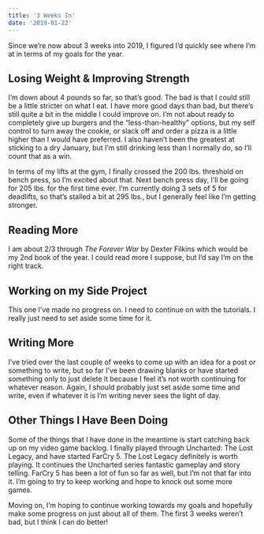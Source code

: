 ```yaml
---
title: '3 Weeks In'
date: '2019-01-22'
---
```


Since we’re now about 3 weeks into 2019, I figured I’d quickly see where I’m at in terms of my goals for the year.

## Losing Weight & Improving Strength

I’m down about 4 pounds so far, so that’s good. The bad is that I could still be a little stricter on what I eat. I have more good days than bad, but there’s still quite a bit in the middle I could improve on. I’m not about ready to completely give up burgers and the “less-than-healthy” options, but my self control to turn away the cookie, or slack off and order a pizza is a little higher than I would have preferred. I also haven’t been the greatest at sticking to a dry January, but I’m still drinking less than I normally do, so I’ll count that as a win.

In terms of my lifts at the gym, I finally crossed the 200 lbs. threshold on bench press, so I’m excited about that. Next bench press day, I’ll be going for 205 lbs. for the first time ever. I’m currently doing 3 sets of 5 for deadlifts, so that’s stalled a bit at 295 lbs., but I generally feel like I’m getting stronger.

## Reading More

I am about 2/3 through _The Forever War_ by Dexter Filkins which would be my 2nd book of the year. I could read more I suppose, but I’d say I’m on the right track.

## Working on my Side Project

This one I’ve made no progress on. I need to continue on with the tutorials. I really just need to set aside some time for it.

## Writing More

I’ve tried over the last couple of weeks to come up with an idea for a post or something to write, but so far I’ve been drawing blanks or have started something only to just delete it because I feel it’s not worth continuing for whatever reason. Again, I should probably just set aside some time and write, even if whatever it is I’m writing never sees the light of day.

## Other Things I Have Been Doing

Some of the things that I have done in the meantime is start catching back up on my video game backlog. I finally played through Uncharted: The Lost Legacy, and have started FarCry 5. The Lost Legacy definitely is worth playing. It continues the Uncharted series fantastic gameplay and story telling. FarCry 5 has been a lot of fun so far as well, but I’m not that far into it. I’m going to try to keep working and hope to knock out some more games.

Moving on, I’m hoping to continue working towards my goals and hopefully make some progress on just about all of them. The first 3 weeks weren’t bad, but I think I can do better!
